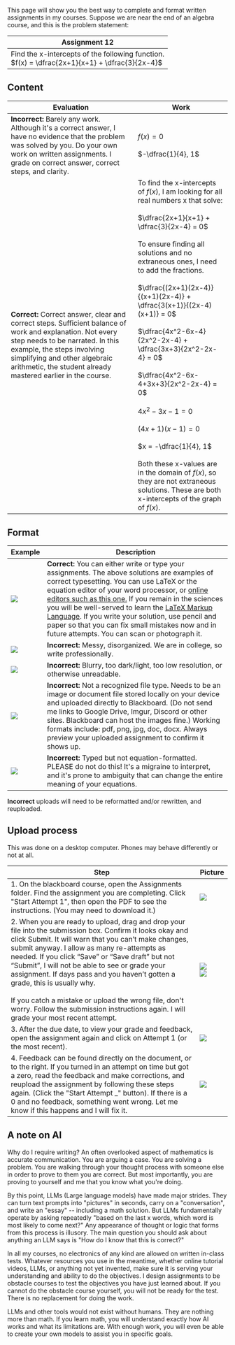 This page will show you the best way to complete and format written assignments in my courses.
Suppose we are near the end of an algebra course, and this is the problem statement:

|Assignment 12|
|---|
|Find the x-intercepts of the following function. <br> $f(x) = \dfrac{2x+1}{x+1} + \dfrac{3}{2x-4}$|

## Content
|Evaluation|Work|
|---|---|
|**Incorrect:** Barely any work. Although it's a correct answer, I have no evidence that the problem was solved by you. Do your own work on written assignments. I grade on correct answer, correct steps, and clarity.|$f(x) = 0$ <br><br> $-\dfrac{1}{4}, 1$|
|**Correct:** Correct answer, clear and correct steps. Sufficient balance of work and explanation. Not every step needs to be narrated. In this example, the steps involving simplifying and other algebraic arithmetic, the student already mastered earlier in the course.|To find the x-intercepts of $f(x)$, I am looking for all real numbers x that solve:<br><br> $\dfrac{2x+1}{x+1} + \dfrac{3}{2x-4} = 0$ <br><br> To ensure finding all solutions and no extraneous ones, I need to add the fractions. <br><br> $\dfrac{(2x+1)(2x-4)}{(x+1)(2x-4)} + \dfrac{3(x+1)}{(2x-4)(x+1)} = 0$ <br><br> $\dfrac{4x^2-6x-4}{2x^2-2x-4} + \dfrac{3x+3}{2x^2-2x-4} = 0$ <br><br> $\dfrac{4x^2-6x-4+3x+3}{2x^2-2x-4} = 0$ <br><br> $4x^2-3x-1 = 0$ <br><br> $(4x+1)(x-1) = 0$ <br><br> $x = -\dfrac{1}{4}, 1$ <br><br> Both these x-values are in the domain of $f(x)$, so they are not extraneous solutions. These are both x-intercepts of the graph of $f(x)$.|

## Format

|Example|Description|
|---|---|
|![](https://djt-online-ed.github.io/written/goodphoto.jpg)|**Correct:** You can either write or type your assignments. The above solutions are examples of correct typesetting. You can use LaTeX or the equation editor of your word processor, or [online editors such as this one.](https://editor.codecogs.com/) If you remain in the sciences you will be well-served to learn the [LaTeX Markup Language](https://mathvault.ca/latex-guide/). If you write your solution, use pencil and paper so that you can fix small mistakes now and in future attempts. You can scan or photograph it.| 
|![](https://djt-online-ed.github.io/written/badwrite.png)|**Incorrect:** Messy, disorganized. We are in college, so write professionally.|
|![](https://djt-online-ed.github.io/written/badphoto.jpg)|**Incorrect:** Blurry, too dark/light, too low resolution, or otherwise unreadable.|
|![](https://djt-online-ed.github.io/written/badformat.png)|**Incorrect:** Not a recognized file type. Needs to be an image or document file stored locally on your device and uploaded directly to Blackboard. (Do not send me links to Google Drive, Imgur, Discord or other sites. Blackboard can host the images fine.) Working formats include: pdf, png, jpg, doc, docx. Always preview your uploaded assignment to confirm it shows up.|
|![](https://djt-online-ed.github.io/written/badtype.png)|**Incorrect:** Typed but not equation-formatted. PLEASE do not do this! It's a migraine to interpret, and it's prone to ambiguity that can change the entire meaning of your equations.|

**Incorrect** uploads will need to be reformatted and/or rewritten, and reuploaded.

## Upload process

This was done on a desktop computer. Phones may behave differently or not at all. 

|Step|Picture|
|---|---|
| 1. On the blackboard course, open the Assignments folder. Find the assignment you are completing. Click "Start Attempt 1", then open the PDF to see the instructions. (You may need to download it.)|![](https://djt-online-ed.github.io/written/process1.png)|
| 2. When you are ready to upload, drag and drop your file into the submission box. Confirm it looks okay and click Submit. It will warn that you can’t make changes, submit anyway. I allow as many re-attempts as needed. If you click “Save” or “Save draft” but not “Submit”, I will not be able to see or grade your assignment. If days pass and you haven’t gotten a grade, this is usually why. <br><br> If you catch a mistake or upload the wrong file, don't worry. Follow the submission instructions again. I will grade your most recent attempt.|![](https://djt-online-ed.github.io/written/process2.png) <br> ![](https://djt-online-ed.github.io/written/process2b.png)|
| 3. After the due date, to view your grade and feedback, open the assignment again and click on Attempt 1 (or the most recent).|![](https://djt-online-ed.github.io/written/process3.png)|
| 4. Feedback can be found directly on the document, or to the right. If you turned in an attempt on time but got a zero, read the feedback and make corrections, and reupload the assignment by following these steps again. (Click the "Start Attempt _" button). If there is a 0 and no feedback, something went wrong. Let me know if this happens and I will fix it.|![](https://djt-online-ed.github.io/written/process4.png)|

## A note on AI

Why do I require writing? An often overlooked aspect of mathematics is accurate communication. You are arguing a case. You are solving a problem. You are walking through your thought process with someone else in order to prove to them you are correct. But most importantly, you are proving to yourself and me that you know what you're doing.

By this point, LLMs (Large language models) have made major strides. They can turn text prompts into "pictures" in seconds, carry on a "conversation", and write an "essay" -- including a math solution. But LLMs fundamentally operate by asking repeatedly "based on the last x words, which word is most likely to come next?" Any appearance of thought or logic that forms from this process is illusory. The main question you should ask about anything an LLM says is "How do I know that this is correct?"

In all my courses, no electronics of any kind are allowed on written in-class tests. Whatever resources you use in the meantime, whether online tutorial videos, LLMs, or anything not yet invented, make sure it is serving your understanding and ability to do the objectives. I design assignments to be obstacle courses to test the objectives you have just learned about. If you cannot do the obstacle course yourself, you will not be ready for the test. There is no replacement for doing the work.

LLMs and other tools would not exist without humans. They are nothing more than math. If you learn math, you will understand exactly how AI works and what its limitations are. With enough work, you will even be able to create your own models to assist you in specific goals.